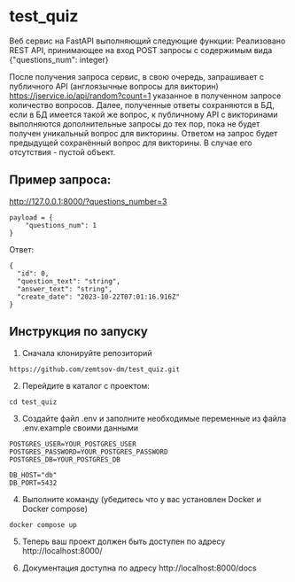 # test_quiz

Веб сервис на FastAPI выполняющий следующие функции:
Реализовано REST API, принимающее на вход POST запросы с содержимым вида {"questions_num": integer}

После получения запроса сервис, в свою очередь, запрашивает с публичного API (англоязычные вопросы для викторин) https://jservice.io/api/random?count=1 указанное в полученном запросе количество вопросов.
Далее, полученные ответы сохраняются в БД, если в БД имеется такой же вопрос, к публичному API с викторинами выполняются дополнительные запросы до тех пор, пока не будет получен уникальный вопрос для викторины.
Ответом на запрос будет предыдущей сохранённый вопрос для викторины. В случае его отсутствия - пустой объект.

## Пример запроса:

http://127.0.0.1:8000/?questions_number=3

```
payload = {
    "questions_num": 1
}
```

Ответ:

```
{
  "id": 0,
  "question_text": "string",
  "answer_text": "string",
  "create_date": "2023-10-22T07:01:16.916Z"
}
```

## Инструкция по запуску

1. Сначала клонируйте репозиторий

```
https://github.com/zemtsov-dm/test_quiz.git
```

2. Перейдите в каталог с проектом:

```
cd test_quiz
```

3. Создайте файл .env и заполните необходимые переменные из файла .env.example своими данными

```
POSTGRES_USER=YOUR_POSTGRES_USER
POSTGRES_PASSWORD=YOUR_POSTGRES_PASSWORD
POSTGRES_DB=YOUR_POSTGRES_DB

DB_HOST="db"
DB_PORT=5432
```

4. Выполните команду (убедитесь что у вас установлен Docker и Docker compose)

```
docker compose up
```
5. Теперь ваш проект должен быть доступен по адресу http://localhost:8000/
   
6. Документация доступна по адресу http://localhost:8000/docs

